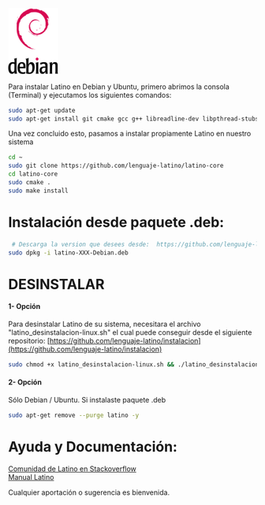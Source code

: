 <img width="20%" src ="https://raw.githubusercontent.com/MelvinG24/Latino/master/.readme/imgs/debian.svg" />

Para instalar Latino en Debian y Ubuntu, primero abrimos la consola (Terminal) y ejecutamos los siguientes comandos:

```bash
sudo apt-get update
sudo apt-get install git cmake gcc g++ libreadline-dev libpthread-stubs0-dev
```
Una vez concluido esto, pasamos a instalar propiamente Latino en nuestro sistema

```bash
cd ~
sudo git clone https://github.com/lenguaje-latino/latino-core
cd latino-core
sudo cmake .
sudo make install 
```

# Instalación desde paquete .deb:
```bash
 # Descarga la version que desees desde:  https://github.com/lenguaje-latino/latino/releases/latest
sudo dpkg -i latino-XXX-Debian.deb
```

# DESINSTALAR
#### 1- Opción
Para desinstalar Latino de su sistema, necesitara el archivo "latino_desinstalacion-linux.sh" el cual puede conseguir desde el siguiente repositorio:
[https://github.com/lenguaje-latino/instalacion](https://github.com/lenguaje-latino/instalacion)

```bash
sudo chmod +x latino_desinstalacion-linux.sh && ./latino_desinstalacion-linux.sh
```

#### 2- Opción
 Sólo Debian / Ubuntu. Si instalaste paquete .deb
 ```bash
 sudo apt-get remove --purge latino -y
```

# Ayuda y Documentación:
[Comunidad de Latino en Stackoverflow](https://es.stackoverflow.com/questions/tagged/latino)<br/>
[Manual Latino](http://manual.lenguaje-latino.org/)

Cualquier aportación o sugerencia es bienvenida.